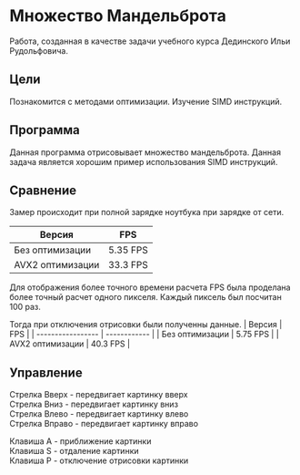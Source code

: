 # Множество Мандельброта
Работа, созданная в качестве задачи учебного курса Дединского Ильи Рудольфовича.

## Цели 
Познакомится с методами оптимизации. Изучение SIMD инструкций.

## Программа 
Данная программа отрисовывает множество мандельброта. Данная задача является хорошим пример использования SIMD инструкций.

## Сравнение

Замер происходит при полной зарядке ноутбука при зарядке от сети.

| Версия            |    FPS       |
| ----------------- | ------------ | 
| Без  оптимизации  | 5.35 FPS     |
| AVX2 оптимизации  | 33.3 FPS     |

Для отображения более точного времени расчета FPS была проделана более точный расчет одного пикселя.
Каждый пиксель был посчитан 100 раз.

Тогда при отключения отрисовки были полученны данные.
| Версия            |    FPS       |
| ----------------- | ------------ | 
| Без  оптимизации  | 5.75 FPS     |
| AVX2 оптимизации  | 40.3 FPS     |

## Управление

Стрелка Вверх  - передвигает картинку вверх     \
Стрелка Вниз   - передвигает картинку вниз      \
Стрелка Влево  - передвигает картинку влево     \
Стрелка Вправо - передвигает картинку вправо    

Клавиша A - приближение картинки                \
Клавиша S - отдаление картинки                  \
Клавиша P - отключение отрисовки картинки       